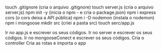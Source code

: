 touch .gitignore (cria o arquivo .gitignore)
touch server.js (cria o arquivo server.js)
npm init -y (inicia o npm - e cria o package.json)
npm i express cors (o cors deixa a API pública)
npm i -D nodemon (instala o nodemon)
npm i mongoose
mkdir src (criei a pasta src)
touch serc/app.js

Ir no app.js e escrever os seus códigos.
Ir no server e escrever os seus códigos.
Ir no mongooseConect e escrever os seus códigos.
Cria o controller
Cria as rotas e importa o app